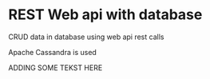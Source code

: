 # REST Web api with database

CRUD data in database using web api rest calls

Apache Cassandra is used

ADDING SOME TEKST HERE
